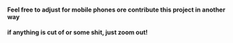 #### Feel free to adjust for mobile phones ore contribute this project in another way

#### if anything is cut of or some shit, just zoom out!




